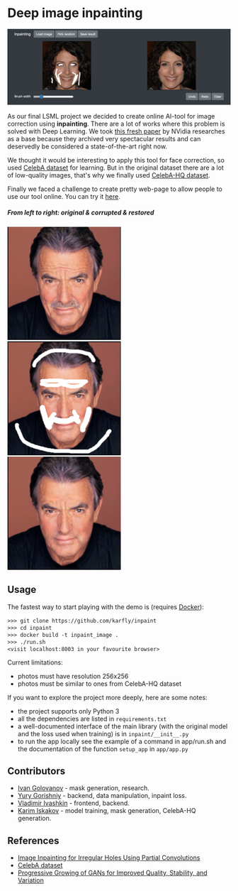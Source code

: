 # Deep image inpainting
<img src="https://github.com/karfly/inpaint/blob/master/readme/demo.png" width="1024">

As our final LSML project we decided to create online AI-tool for image correction using **inpainting**. There are a lot of works where this problem is solved with Deep Learning. We took [this fresh paper](https://arxiv.org/abs/1804.07723) by NVidia researches as a base because they archived very spectacular results and can deservedly be considered a state-of-the-art right now.

We thought it would be interesting to apply this tool for face correction, so used [CelebA dataset](http://mmlab.ie.cuhk.edu.hk/projects/CelebA.html) for learning. But in the original dataset there are a lot of low-quality images, that's why we finally used [CelebA-HQ dataset](https://arxiv.org/abs/1710.10196).

Finally we faced a challenge to create pretty web-page to allow people to use our tool online. You can try it [here](https://github.com/karfly/inpaint).

##### From left to right: original & corrupted & restored
<img src="https://github.com/karfly/inpaint/blob/master/readme/original.png" width="256"> <img src="https://github.com/karfly/inpaint/blob/master/readme/corrupted.png" width="256"> <img src="https://github.com/karfly/inpaint/blob/master/readme/restored.png" width="256">

## Usage
The fastest way to start playing with the demo is (requires [Docker](https://www.docker.com/)):
```
>>> git clone https://github.com/karfly/inpaint
>>> cd inpaint
>>> docker build -t inpaint_image .
>>> ./run.sh
<visit localhost:8003 in your favourite browser>
```

Current limitations:
- photos must have resolution 256x256
- photos must be similar to ones from CelebA-HQ dataset

If you want to explore the project more deeply, here are some notes:
- the project supports only Python 3
- all the dependencies are listed in `requirements.txt`
- a well-documented interface of the main library (with the original model and the loss used when training) is in `inpaint/__init__.py`
- to run the app locally see the example of a command in app/run.sh and the documentation of the function `setup_app` in `app/app.py`

## Contributors
- [Ivan Golovanov](https://github.com/legendawes) - mask generation, research.
- [Yury Gorishniy](https://github.com/StrausMG) - backend, data manipulation, inpaint loss.
- [Vladimir Ivashkin](https://github.com/vlivashkin) - frontend, backend.
- [Karim Iskakov](https://github.com/karfly) - model training, mask generation, CelebA-HQ generation.

## References
- [Image Inpainting for Irregular Holes Using Partial Convolutions](https://arxiv.org/abs/1804.07723)
- [CelebA dataset](http://mmlab.ie.cuhk.edu.hk/projects/CelebA.html)
- [Progressive Growing of GANs for Improved Quality, Stability, and Variation](https://arxiv.org/abs/1710.10196)
